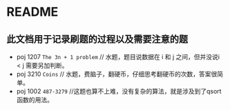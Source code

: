 ﻿# README
此文档用于记录刷题的过程以及需要注意的题
---
- poj 1207  `The 3n + 1 problem`
  // 水题，题目说数据在 i 和 j 之间，但并没说i < j 需要另加判断。
- poj  3210  `Coins`
  // 水题，费脑子，翻硬币，仔细思考翻硬币的次数，答案很简单。
- poj 1002 `487-3279`
  //这题也算不上难，没有复杂的算法，就是涉及到了qsort函数的用法。

